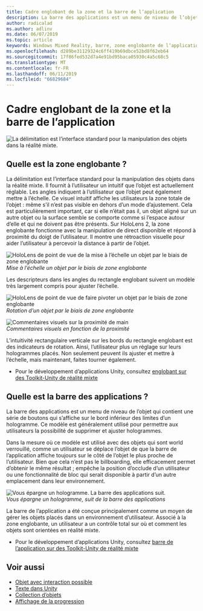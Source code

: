 ```yaml
---
title: Cadre englobant de la zone et la barre de l’application
description: La barre des applications est un menu de niveau de l’objet qui contient une série de boutons qui s’affiche sur le bord inférieur des limites d’un hologramme.
author: radicalad
ms.author: adlinv
ms.date: 06/07/2019
ms.topic: article
keywords: Windows Mixed Reality, barre, zone englobante de l’application
ms.openlocfilehash: d289be31129324c6ff419b69dbce52bd8f62eb64
ms.sourcegitcommit: 17f86fed532d7a4e91bd95baca05930c4a5c68c5
ms.translationtype: MT
ms.contentlocale: fr-FR
ms.lasthandoff: 06/11/2019
ms.locfileid: "66829684"
---
```

# <a name="bounding-box-and-app-bar"></a>Cadre englobant de la zone et la barre de l’application
![La délimitation est l’interface standard pour la manipulation des objets dans la réalité mixte.](images/640px-boundingbox-hero.jpg)<br>

## <a name="what-is-the-bounding-box"></a>Quelle est la zone englobante ?

La délimitation est l’interface standard pour la manipulation des objets dans la réalité mixte. Il fournit à l’utilisateur un intuitif que l’objet est actuellement réglable. Les angles indiquent à l’utilisateur que l’objet peut également mettre à l’échelle. Ce visuel intuitif affiche les utilisateurs la zone totale de l’objet : même s’il n’est pas visible en dehors d’un mode d’ajustement. Cela est particulièrement important, car si elle n’était pas il, un objet aligné sur un autre objet ou la surface semble se comporte comme si l’espace autour d’elle et qui ne doivent pas être présents. Sur HoloLens 2, la zone englobante fonctionne avec la manipulation de direct disponible et répond à proximité du doigt de l’utilisateur. Il montre une rétroaction visuelle pour aider l’utilisateur à percevoir la distance à partir de l’objet. 

![HoloLens de point de vue de la mise à l’échelle un objet par le biais de zone englobante](images/HoloLens2_BoundingBox.gif)<br>
*Mise à l’échelle un objet par le biais de zone englobante*

Les descripteurs dans les angles du rectangle englobant suivent un modèle très largement compris pour ajuster l’échelle. 

![HoloLens de point de vue de faire pivoter un objet par le biais de zone englobante](images/HoloLens2_BoundingBox_Rotate.gif)<br>
*Rotation d’un objet par le biais de zone englobante*


![Commentaires visuels sur la proximité de main](images/HoloLens2_Proximity.gif)<br>
*Commentaires visuels en fonction de la proximité*

L’intuitivité rectangulaire verticale sur les bords du rectangle englobant est des indicateurs de rotation. Ainsi, l’utilisateur plus un réglage sur leurs hologrammes placés. Non seulement peuvent ils ajuster et mettre à l’échelle, mais maintenant, faites tourner également.

* Pour le développement d’applications Unity, consultez [englobant sur des Toolkit-Unity de réalité mixte](https://microsoft.github.io/MixedRealityToolkit-Unity/Documentation/README_BoundingBox.html)



## <a name="what-is-the-app-bar"></a>Quelle est la barre des applications ?

La barre des applications est un menu de niveau de l’objet qui contient une série de boutons qui s’affiche sur le bord inférieur des limites d’un hologramme. Ce modèle est généralement utilisé pour permettre aux utilisateurs la possibilité de supprimer et ajuster hologrammes.

Dans la mesure où ce modèle est utilisé avec des objets qui sont world verrouillé, comme un utilisateur se déplace l’objet de que la barre de l’application affiche toujours sur le côté de l’objet le plus proche de l’utilisateur. Bien que cela n’est pas le billboarding, elle efficacement permet d’obtenir le même résultat ; empêche la position d’occlude d’un utilisateur ou une fonctionnalité de bloc qui serait disponible à partir d’un autre emplacement dans leur environnement.

![Vous épargne un hologramme. La barre des applications suit.](images/HoloLens2_AppBarFollowing.gif)<br>
*Vous épargne un hologramme, suit de la barre des applications*

La barre de l’application a été conçue principalement comme un moyen de gérer les objets placés dans un environnement d’utilisateur. Associé à la zone englobante, un utilisateur a un contrôle total sur où et comment les objets sont orientées en réalité mixte.

* Pour le développement d’applications Unity, consultez [barre de l’application sur des Toolkit-Unity de réalité mixte](https://microsoft.github.io/MixedRealityToolkit-Unity/Documentation/README_AppBar.html)

## <a name="see-also"></a>Voir aussi
* [Objet avec interaction possible](interactable-object.md)
* [Texte dans Unity](text-in-unity.md)
* [Collection d’objets](object-collection.md)
* [Affichage de la progression](progress.md)
